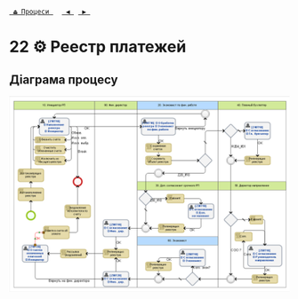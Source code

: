 ﻿[` ⏏ Процеси `](../../README.md)    [` ◀ `](../P21/P21.md)  [` ▶ `](../P23/P23.md)
# 22 ⚙ Реестр платежей

## Діаграма процесу
![P22_Diagram](./Images/P22_Diagram.png)